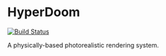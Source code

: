 # HyperDoom

[![Build Status](https://travis-ci.org/mrroach9/HyperDoom.svg?branch=master)](https://travis-ci.org/mrroach9/HyperDoom)

A physically-based photorealistic rendering system.

